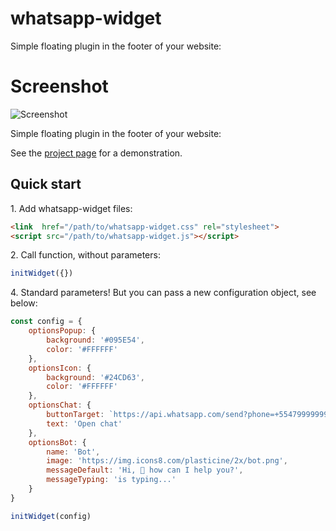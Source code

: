 # whatsapp-widget 
Simple floating plugin in the footer of your website:

# Screenshot
![Screenshot](https://github.com/wribeiiro/whatsapp-widget/blob/master/screenshot.jpeg)

Simple floating plugin in the footer of your website:

See the [project page](https://wwww.wribeiiro.com/whatsapp-widget/) for a demonstration.

## Quick start

1\.  Add whatsapp-widget files:

```html
<link  href="/path/to/whatsapp-widget.css" rel="stylesheet">
<script src="/path/to/whatsapp-widget.js"></script>
```


2\.  Call function, without parameters:
```javascript
initWidget({})
```

4\. Standard parameters! But you can pass a new configuration object, see below:
```javascript
const config = {
    optionsPopup: {
        background: '#095E54',
        color: '#FFFFFF'
    },
    optionsIcon: {
        background: '#24CD63',
        color: '#FFFFFF'
    },
    optionsChat: {
        buttonTarget: `https://api.whatsapp.com/send?phone=+55479999999999&text=${encodeURIComponent("Hello everyone")}`,
        text: 'Open chat'
    },
    optionsBot: {
        name: 'Bot',
        image: 'https://img.icons8.com/plasticine/2x/bot.png',
        messageDefault: 'Hi, 👋 how can I help you?',
        messageTyping: 'is typing...'
    }
}

initWidget(config)
```